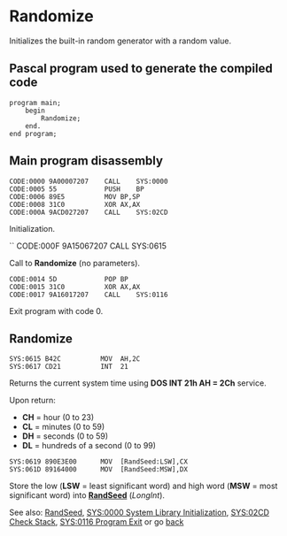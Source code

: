 # Randomize

Initializes the built-in random generator with a random value.

## Pascal program used to generate the compiled code

```
program main;
    begin
        Randomize;
    end.
end program;
```

## Main program disassembly

```
CODE:0000 9A00007207    CALL	SYS:0000
CODE:0005 55            PUSH	BP
CODE:0006 89E5          MOV	BP,SP
CODE:0008 31C0          XOR	AX,AX
CODE:000A 9ACD027207    CALL	SYS:02CD
```

Initialization.

``
CODE:000F 9A15067207    CALL	SYS:0615

Call to **Randomize** (no parameters).

```
CODE:0014 5D            POP	BP
CODE:0015 31C0          XOR	AX,AX
CODE:0017 9A16017207    CALL	SYS:0116
```

Exit program with code 0.

## Randomize

```
SYS:0615 B42C          MOV	AH,2C
SYS:0617 CD21          INT	21
```

Returns the current system time using **DOS INT 21h AH = 2Ch** service.

Upon return:
- **CH** = hour (0 to 23)
- **CL** = minutes (0 to 59)
- **DH** = seconds (0 to 59)
- **DL** = hundreds of a second (0 to 99)

```
SYS:0619 890E3E00      MOV	[RandSeed:LSW],CX
SYS:061D 89164000      MOV	[RandSeed:MSW],DX
```

Store the low (**LSW** = least significant word) and high word (**MSW** = most significant word) into **[RandSeed](../DATA.md)** (*LongInt*).

See also: [RandSeed](../DATA.md), [SYS:0000 System Library Initialization](../0000-INIT.md), [SYS:02CD Check Stack](../02CD-CHECK-STACK.md), [SYS:0116 Program Exit](../0113-CTRL-C-HANDLER.md) or go [back](../../README.md)